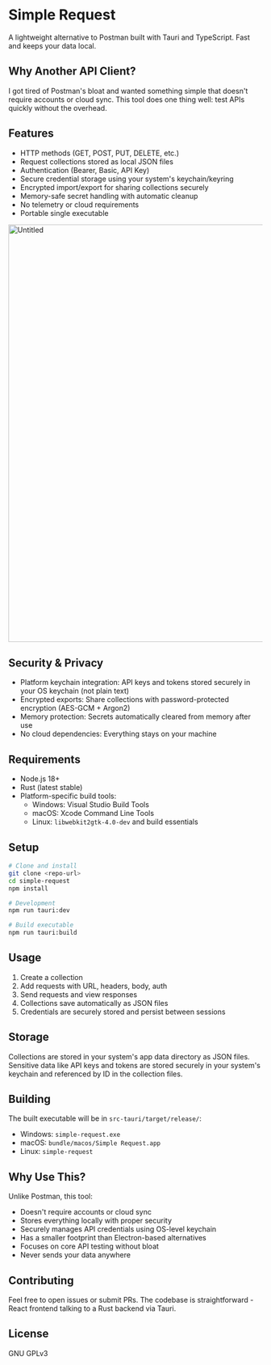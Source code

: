 # Simple Request

A lightweight alternative to Postman built with Tauri and TypeScript. Fast and keeps your data local.

## Why Another API Client?

I got tired of Postman's bloat and wanted something simple that doesn't require accounts or cloud sync. This tool does one thing well: test APIs quickly without the overhead.

## Features

- HTTP methods (GET, POST, PUT, DELETE, etc.)
- Request collections stored as local JSON files
- Authentication (Bearer, Basic, API Key)
- Secure credential storage using your system's keychain/keyring
- Encrypted import/export for sharing collections securely
- Memory-safe secret handling with automatic cleanup
- No telemetry or cloud requirements
- Portable single executable

<img width="1198" height="826" alt="Untitled" src="https://github.com/user-attachments/assets/efc435b0-44e5-4111-a387-663d3a892724" />

## Security & Privacy

- Platform keychain integration: API keys and tokens stored securely in your OS keychain (not plain text)
- Encrypted exports: Share collections with password-protected encryption (AES-GCM + Argon2)
- Memory protection: Secrets automatically cleared from memory after use
- No cloud dependencies: Everything stays on your machine

## Requirements

- Node.js 18+
- Rust (latest stable)
- Platform-specific build tools:
  - Windows: Visual Studio Build Tools
  - macOS: Xcode Command Line Tools
  - Linux: `libwebkit2gtk-4.0-dev` and build essentials

## Setup

```bash
# Clone and install
git clone <repo-url>
cd simple-request
npm install

# Development
npm run tauri:dev

# Build executable
npm run tauri:build
```

## Usage

1. Create a collection
2. Add requests with URL, headers, body, auth
3. Send requests and view responses
4. Collections save automatically as JSON files
5. Credentials are securely stored and persist between sessions

## Storage

Collections are stored in your system's app data directory as JSON files. Sensitive data like API keys and tokens are stored securely in your system's keychain and referenced by ID in the collection files.

## Building

The built executable will be in `src-tauri/target/release/`:
- Windows: `simple-request.exe`
- macOS: `bundle/macos/Simple Request.app` 
- Linux: `simple-request`

## Why Use This?

Unlike Postman, this tool:
- Doesn't require accounts or cloud sync
- Stores everything locally with proper security
- Securely manages API credentials using OS-level keychain
- Has a smaller footprint than Electron-based alternatives
- Focuses on core API testing without bloat
- Never sends your data anywhere

## Contributing

Feel free to open issues or submit PRs. The codebase is straightforward - React frontend talking to a Rust backend via Tauri.

## License

GNU GPLv3
